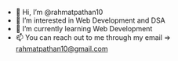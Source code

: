 - 👋 Hi, I’m @rahmatpathan10
- 👀 I’m interested in Web Development and DSA
- 🌱 I’m currently learning Web Development
- 📫 You can reach out to me through my email => rahmatpathan10@gmail.com

<!---
rahmatpathan10/rahmatpathan10 is a ✨ special ✨ repository because its `README.md` (this file) appears on your GitHub profile.
You can click the Preview link to take a look at your changes.
--->
